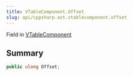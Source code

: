 ```yaml
---
title: VTableComponent.Offset
slug: api/cppsharp.ast.vtablecomponent.offset
---
```

Field in [VTableComponent](/api/cppsharp/ast/vtablecomponent)

## Summary



```csharp
public ulong Offset;
```

